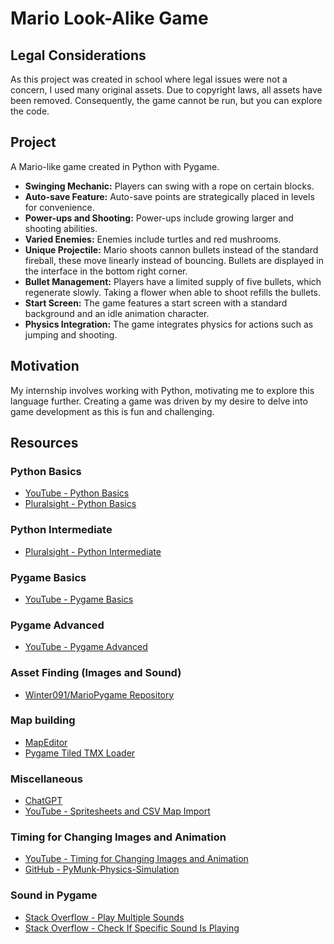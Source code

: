 # Mario Look-Alike Game

## Legal Considerations

As this project was created in school where legal issues were not a concern, I used many original assets. Due to copyright laws, all assets have been removed. Consequently, the game cannot be run, but you can explore the code.

## Project

A Mario-like game created in Python with Pygame.

- **Swinging Mechanic:** Players can swing with a rope on certain blocks.
- **Auto-save Feature:** Auto-save points are strategically placed in levels for convenience.
- **Power-ups and Shooting:** Power-ups include growing larger and shooting abilities.
- **Varied Enemies:** Enemies include turtles and red mushrooms.
- **Unique Projectile:** Mario shoots cannon bullets instead of the standard fireball, these move linearly instead of bouncing. Bullets are displayed in the interface in the bottom right corner.
- **Bullet Management:** Players have a limited supply of five bullets, which regenerate slowly. Taking a flower when able to shoot refills the bullets.
- **Start Screen:** The game features a start screen with a standard background and an idle animation character.
- **Physics Integration:** The game integrates physics for actions such as jumping and shooting.


## Motivation

My internship involves working with Python, motivating me to explore this language further. Creating a game was driven by my desire to delve into game development as this is fun and challenging.

## Resources

### Python Basics
- [YouTube - Python Basics](https://www.youtube.com/watch?v=XKHEtdqhLK8&t=28561s)
- [Pluralsight - Python Basics](https://app.pluralsight.com/course-player?clipId=c29bc346-0b58-4426-81c1-69c7b12973ff)

### Python Intermediate
- [Pluralsight - Python Intermediate](https://app.pluralsight.com/course-player?clipId=7ccec42a-2abb-4a4d-8338-a1720a8b8832)

### Pygame Basics
- [YouTube - Pygame Basics](https://www.youtube.com/watch?v=AY9MnQ4x3zk&t=10959s)

### Pygame Advanced
- [YouTube - Pygame Advanced](https://www.youtube.com/watch?v=B6DrRN5z_uU&t=3445s)

### Asset Finding (Images and Sound)
- [Winter091/MarioPygame Repository](https://github.com/Winter091/MarioPygame)

### Map building 
- [MapEditor](https://www.mapeditor.org)
- [Pygame Tiled TMX Loader](https://www.pygame.org/project-Tiled+TMX+Loader-2036-.html)

### Miscellaneous
- [ChatGPT](https://chatbot.openai.com/)
- [YouTube - Spritesheets and CSV Map Import](https://www.youtube.com/watch?v=wJMDh9QGRgs)

### Timing for Changing Images and Animation
- [YouTube - Timing for Changing Images and Animation](https://www.youtube.com/watch?v=wJMDh9QGRgs)
- [GitHub - PyMunk-Physics-Simulation](https://github.com/techwithtim/PyMunk-Physics-Simulation)

### Sound in Pygame
- [Stack Overflow - Play Multiple Sounds](https://stackoverflow.com/questions/42393916/how-can-i-play-multiple-sounds-at-the-same-time-in-pygame)
- [Stack Overflow - Check If Specific Sound Is Playing](https://stackoverflow.com/questions/14432851/python-pygame-get-if-specific-sound-is-playing)
